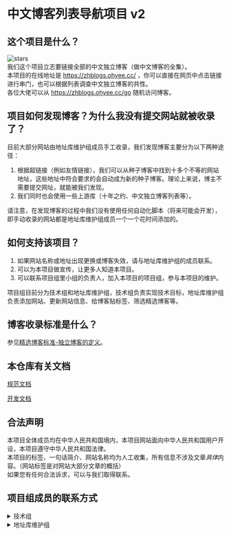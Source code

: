 # 中文博客列表导航项目 v2   

## 这个项目是什么？

![stars](https://img.shields.io/github/stars/zh-blogs/blog-daohang)   
我们这个项目立志要链接全部的中文独立博客（做中文博客的全集）。    
本项目的在线地址是 https://zhblogs.ohyee.cc/ ，你可以直接在网页中点击链接进行串门，也可以根据列表调查中文独立博客的共性。        
各位大佬可以从 https://zhblogs.ohyee.cc/go 随机访问博客。            

## 项目如何发现博客？为什么我没有提交网站就被收录了？

目前大部分网站由地址库维护组成员手工收录，我们发现博客主要分为以下两种途径：

1. 根据超链接（例如友情链接），我们可以从种子博客中找到十多个不等的网站地址，这些地址中符合要求的会自动成为新的种子博客。理论上来说，博主不需要提交网址，就能被我们发现。  
2. 我们同时也会使用一些上游库（十年之约、中文独立博客列表等）。

请注意，在发现博客的过程中我们没有使用任何自动化脚本（将来可能会开发），即手动收录的网站都是地址库维护组成员一个一个花时间添加的。

## 如何支持该项目？

1. 如果网站名称或地址出现更换或博客失效，请与地址库维护组的成员联系。        
2. 可以为本项目做宣传，让更多人知道本项目。         
3. 可以联系项目组里小组的负责人，加入本项目的项目组，参与本项目的维护。

项目组目前分为技术组和地址库维护组，技术组负责实现技术目标，地址库维护组负责添加网站、更新网站信息、给博客贴标签、筛选精选博客等。

## 博客收录标准是什么？

参见[精选博客标准-独立博客的定义](https://github.com/zh-blogs/zh-blogs-documentation/blob/main/document/Recommend.md)。

## 本仓库有关文档

[规范文档](https://github.com/zh-blogs/zh-blogs-documentation)

[开发文档](doc/develop.md)

## 合法声明

本项目全体成员均在中华人民共和国境内，本项目网站面向中华人民共和国用户开设，本项目遵守中华人民共和国法律。          
本项目的标签、一句话简介、网站名称均为人工收集，所有信息不涉及文章*具体*内容。（网站标签是对网站大部分文章的概括）       
如果您有任何合法诉求，可以与我们取得联系。

## 项目组成员的联系方式

<details><summary>技术组</summary>
OhYee

- 技术组负责人
- 邮箱：oyohyee@oyohyee.com
- QQ：896817156

XCSOFT

- 技术组负责人
- 邮箱：contact@xcsoft.top

Justin Sun

- 技术组贡献者
- 邮箱：i@jsun969.cn

Mayx

- 技术组贡献者
- 邮箱：i@mayx.eu.org

Zkeq

- 技术组贡献者
- 邮箱：admin@icodeq.com

Wibus

- 技术组贡献者
- 邮箱：wibus@qq.com
</details>

<details><summary>地址库维护组</summary>
林林

- 地址库维护组负责人（博客添加、存档）
- QQ：812568734

沐云湘夕

- 地址库维护组负责人（博客标签）
- 邮箱：myxxts@outlook.com

yzqzss

- 地址库维护组贡献者
- 邮箱：yzqzss@yandex.com

JonePeng

- 地址库维护组贡献者
- 邮箱：jonepengcn@gmail.com

花辞寒

- 地址库维护组贡献者
- 邮箱：iakiko@qq.com
</details>
